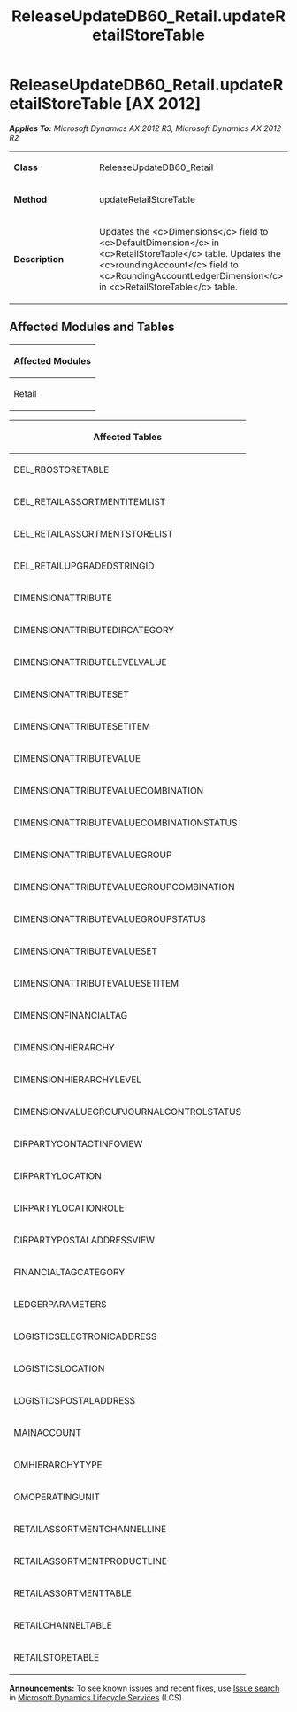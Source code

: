 ﻿---
title: ReleaseUpdateDB60_Retail.updateRetailStoreTable
TOCTitle: ReleaseUpdateDB60_Retail.updateRetailStoreTable
ms:assetid: 862faee8-a5ee-7003-44a2-cc9ac5a74bb2
ms:mtpsurl: https://msdn.microsoft.com/en-us/library/JJ686051(v=AX.60)
ms:contentKeyID: 49709502
ms.date: 05/18/2015
mtps_version: v=AX.60
---

# ReleaseUpdateDB60\_Retail.updateRetailStoreTable [AX 2012]


_**Applies To:** Microsoft Dynamics AX 2012 R3, Microsoft Dynamics AX 2012 R2_

<table>
<colgroup>
<col style="width: 50%" />
<col style="width: 50%" />
</colgroup>
<tbody>
<tr class="odd">
<td><p><strong>Class</strong></p></td>
<td><p>ReleaseUpdateDB60_Retail</p></td>
</tr>
<tr class="even">
<td><p><strong>Method</strong></p></td>
<td><p>updateRetailStoreTable</p></td>
</tr>
<tr class="odd">
<td><p><strong>Description</strong></p></td>
<td><p>Updates the &lt;c&gt;Dimensions&lt;/c&gt; field to &lt;c&gt;DefaultDimension&lt;/c&gt; in &lt;c&gt;RetailStoreTable&lt;/c&gt; table. Updates the &lt;c&gt;roundingAccount&lt;/c&gt; field to &lt;c&gt;RoundingAccountLedgerDimension&lt;/c&gt; in &lt;c&gt;RetailStoreTable&lt;/c&gt; table.</p></td>
</tr>
</tbody>
</table>


## Affected Modules and Tables

<table>
<colgroup>
<col style="width: 100%" />
</colgroup>
<thead>
<tr class="header">
<th><p>Affected Modules</p></th>
</tr>
</thead>
<tbody>
<tr class="odd">
<td><p>Retail</p></td>
</tr>
</tbody>
</table>


<table>
<colgroup>
<col style="width: 100%" />
</colgroup>
<thead>
<tr class="header">
<th><p>Affected Tables</p></th>
</tr>
</thead>
<tbody>
<tr class="odd">
<td><p>DEL_RBOSTORETABLE</p></td>
</tr>
<tr class="even">
<td><p>DEL_RETAILASSORTMENTITEMLIST</p></td>
</tr>
<tr class="odd">
<td><p>DEL_RETAILASSORTMENTSTORELIST</p></td>
</tr>
<tr class="even">
<td><p>DEL_RETAILUPGRADEDSTRINGID</p></td>
</tr>
<tr class="odd">
<td><p>DIMENSIONATTRIBUTE</p></td>
</tr>
<tr class="even">
<td><p>DIMENSIONATTRIBUTEDIRCATEGORY</p></td>
</tr>
<tr class="odd">
<td><p>DIMENSIONATTRIBUTELEVELVALUE</p></td>
</tr>
<tr class="even">
<td><p>DIMENSIONATTRIBUTESET</p></td>
</tr>
<tr class="odd">
<td><p>DIMENSIONATTRIBUTESETITEM</p></td>
</tr>
<tr class="even">
<td><p>DIMENSIONATTRIBUTEVALUE</p></td>
</tr>
<tr class="odd">
<td><p>DIMENSIONATTRIBUTEVALUECOMBINATION</p></td>
</tr>
<tr class="even">
<td><p>DIMENSIONATTRIBUTEVALUECOMBINATIONSTATUS</p></td>
</tr>
<tr class="odd">
<td><p>DIMENSIONATTRIBUTEVALUEGROUP</p></td>
</tr>
<tr class="even">
<td><p>DIMENSIONATTRIBUTEVALUEGROUPCOMBINATION</p></td>
</tr>
<tr class="odd">
<td><p>DIMENSIONATTRIBUTEVALUEGROUPSTATUS</p></td>
</tr>
<tr class="even">
<td><p>DIMENSIONATTRIBUTEVALUESET</p></td>
</tr>
<tr class="odd">
<td><p>DIMENSIONATTRIBUTEVALUESETITEM</p></td>
</tr>
<tr class="even">
<td><p>DIMENSIONFINANCIALTAG</p></td>
</tr>
<tr class="odd">
<td><p>DIMENSIONHIERARCHY</p></td>
</tr>
<tr class="even">
<td><p>DIMENSIONHIERARCHYLEVEL</p></td>
</tr>
<tr class="odd">
<td><p>DIMENSIONVALUEGROUPJOURNALCONTROLSTATUS</p></td>
</tr>
<tr class="even">
<td><p>DIRPARTYCONTACTINFOVIEW</p></td>
</tr>
<tr class="odd">
<td><p>DIRPARTYLOCATION</p></td>
</tr>
<tr class="even">
<td><p>DIRPARTYLOCATIONROLE</p></td>
</tr>
<tr class="odd">
<td><p>DIRPARTYPOSTALADDRESSVIEW</p></td>
</tr>
<tr class="even">
<td><p>FINANCIALTAGCATEGORY</p></td>
</tr>
<tr class="odd">
<td><p>LEDGERPARAMETERS</p></td>
</tr>
<tr class="even">
<td><p>LOGISTICSELECTRONICADDRESS</p></td>
</tr>
<tr class="odd">
<td><p>LOGISTICSLOCATION</p></td>
</tr>
<tr class="even">
<td><p>LOGISTICSPOSTALADDRESS</p></td>
</tr>
<tr class="odd">
<td><p>MAINACCOUNT</p></td>
</tr>
<tr class="even">
<td><p>OMHIERARCHYTYPE</p></td>
</tr>
<tr class="odd">
<td><p>OMOPERATINGUNIT</p></td>
</tr>
<tr class="even">
<td><p>RETAILASSORTMENTCHANNELLINE</p></td>
</tr>
<tr class="odd">
<td><p>RETAILASSORTMENTPRODUCTLINE</p></td>
</tr>
<tr class="even">
<td><p>RETAILASSORTMENTTABLE</p></td>
</tr>
<tr class="odd">
<td><p>RETAILCHANNELTABLE</p></td>
</tr>
<tr class="even">
<td><p>RETAILSTORETABLE</p></td>
</tr>
</tbody>
</table>

  
**Announcements:** To see known issues and recent fixes, use [Issue search](http://go.microsoft.com/fwlink/?linkid=389258) in [Microsoft Dynamics Lifecycle Services](http://go.microsoft.com/fwlink/?linkid=306505) (LCS).

